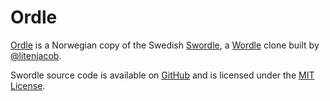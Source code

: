 # Ordle

[Ordle](https://ordle.github.io/) is a Norwegian copy of the Swedish [Swordle](https://swordle.vercel.app/), a [Wordle](https://www.powerlanguage.co.uk/wordle) clone built by [@litenjacob](https://twitter.com/litenjacob).

Swordle source code is available on [GitHub](https://github.com/krawaller/swordle) and is licensed under the [MIT License](https://opensource.org/licenses/MIT).
